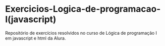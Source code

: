 # Exercicios-Logica-de-programacao-I(javascript)
 Repositório de exercícios resolvidos no curso de Lógica de programação I em javascript e html da Alura.
